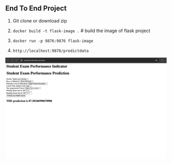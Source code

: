 ## End To End Project


1. Git clone or download zip

2. ``` docker build -t flask-image . ```               # build the image of flask project

3. ``` docker run -p 9876:9876 flask-image ```

4. ```http://localhost:9876/predictdata ```

![Screenshot](./images/image.png)